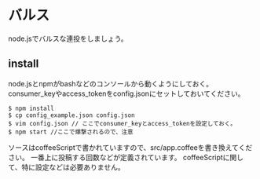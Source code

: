 # バルス
node.jsでバルスな連投をしましょう。

## install
node.jsとnpmがbashなどのコンソールから動くようにしておく。
consumer_keyやaccess_tokenをconfig.jsonにセットしておいてください。

	$ npm install
	$ cp config_example.json config.json
	$ vim config.json // ここでconsumer_keyとaccess_tokenを設定しておく。
	$ npm start //ここで爆撃されるので、注意

ソースはcoffeeScriptで書かれていますので、src/app.coffeeを書き換えてください。
一番上に投稿する回数などが定義されています。
coffeeScriptに関して、特に設定などは必要ありません。